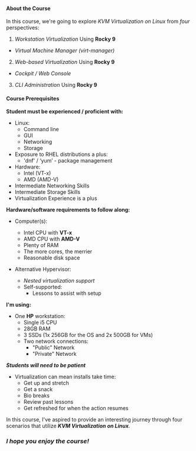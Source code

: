 #### About the Course

In this course, we're going to explore *KVM Virtualization on Linux* from *four* perspectives:

1. *Workstation Virtualization* Using **Rocky 9**
  - *Virtual Machine Manager (virt-manager)*
2. *Web-based Virtualization* Using **Rocky 9**
  - *Cockpit / Web Console*
3. *CLI Administration* Using **Rocky 9**


#### Course Prerequisites

**Student must be experienced / proficient with:**

- Linux:
  - Command line
  - GUI
  - Networking
  - Storage
- Exposure to RHEL distributions a plus:
  - 'dnf' / ‘yum’ - package management
- Hardware:
  - Intel (VT-x)
  - AMD (AMD-V)
- Intermediate Networking Skills
- Intermediate Storage Skills
- Virtualization Experience is a plus

**Hardware/software requirements to follow along:**

- Computer(s):
  - Intel CPU with **VT-x**
  - AMD CPU with **AMD-V**
  - Plenty of RAM
  - The more cores, the merrier
  - Reasonable disk space

- Alternative Hypervisor:
  - *Nested virtualization support*
  - Self-supported:
    - Lessons to assist with setup

**I'm using:**

- One **HP** workstation:
  - Single i5 CPU
  - 28GB RAM
  - 3 SSDs (1x 256GB for the OS and 2x 500GB for VMs)
  - Two network connections:
    - "Public" Network
    - "Private" Network

***Students will need to be patient***

- Virtualization can mean installs take time:
  - Get up and stretch
  - Get a snack
  - Bio breaks
  - Review past lessons
  - Get refreshed for when the action resumes

In this course, I've aspired to provide an interesting journey through four scenarios that utilize ***KVM Virtualization on Linux***.

### *I hope you enjoy the course!*